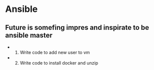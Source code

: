 # Ansible

## Future is somefing impres and inspirate to be ansible master 

* 1. Write code to add new user to vm
* 2. Write code to install docker and unzip